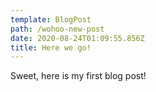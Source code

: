 ```yaml
---
template: BlogPost
path: /wohoo-new-post
date: 2020-08-24T01:09:55.856Z
title: Here we go!
---
```

Sweet, here is my first blog post!
